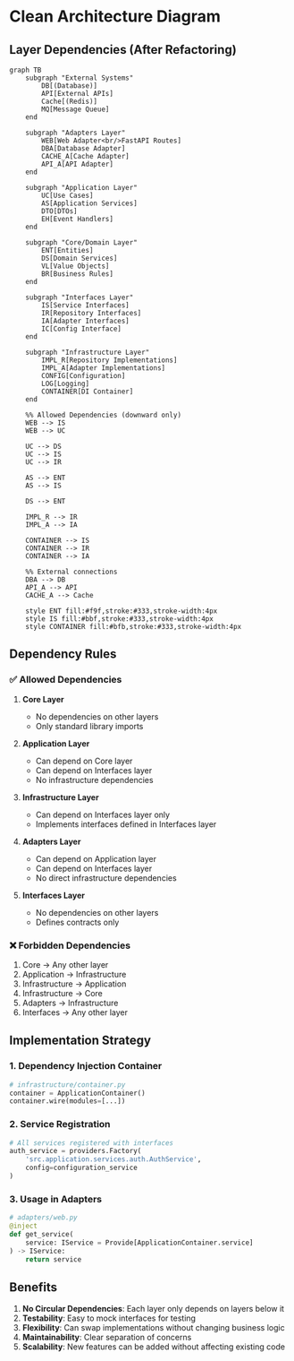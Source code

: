 # Clean Architecture Diagram

## Layer Dependencies (After Refactoring)

```mermaid
graph TB
    subgraph "External Systems"
        DB[(Database)]
        API[External APIs]
        Cache[(Redis)]
        MQ[Message Queue]
    end
    
    subgraph "Adapters Layer"
        WEB[Web Adapter<br/>FastAPI Routes]
        DBA[Database Adapter]
        CACHE_A[Cache Adapter]
        API_A[API Adapter]
    end
    
    subgraph "Application Layer"
        UC[Use Cases]
        AS[Application Services]
        DTO[DTOs]
        EH[Event Handlers]
    end
    
    subgraph "Core/Domain Layer"
        ENT[Entities]
        DS[Domain Services]
        VL[Value Objects]
        BR[Business Rules]
    end
    
    subgraph "Interfaces Layer"
        IS[Service Interfaces]
        IR[Repository Interfaces]
        IA[Adapter Interfaces]
        IC[Config Interface]
    end
    
    subgraph "Infrastructure Layer"
        IMPL_R[Repository Implementations]
        IMPL_A[Adapter Implementations]
        CONFIG[Configuration]
        LOG[Logging]
        CONTAINER[DI Container]
    end
    
    %% Allowed Dependencies (downward only)
    WEB --> IS
    WEB --> UC
    
    UC --> DS
    UC --> IS
    UC --> IR
    
    AS --> ENT
    AS --> IS
    
    DS --> ENT
    
    IMPL_R --> IR
    IMPL_A --> IA
    
    CONTAINER --> IS
    CONTAINER --> IR
    CONTAINER --> IA
    
    %% External connections
    DBA --> DB
    API_A --> API
    CACHE_A --> Cache
    
    style ENT fill:#f9f,stroke:#333,stroke-width:4px
    style IS fill:#bbf,stroke:#333,stroke-width:4px
    style CONTAINER fill:#bfb,stroke:#333,stroke-width:4px
```

## Dependency Rules

### ✅ Allowed Dependencies

1. **Core Layer**
   - No dependencies on other layers
   - Only standard library imports

2. **Application Layer**
   - Can depend on Core layer
   - Can depend on Interfaces layer
   - No infrastructure dependencies

3. **Infrastructure Layer**
   - Can depend on Interfaces layer only
   - Implements interfaces defined in Interfaces layer

4. **Adapters Layer**
   - Can depend on Application layer
   - Can depend on Interfaces layer
   - No direct infrastructure dependencies

5. **Interfaces Layer**
   - No dependencies on other layers
   - Defines contracts only

### ❌ Forbidden Dependencies

1. Core → Any other layer
2. Application → Infrastructure
3. Infrastructure → Application
4. Infrastructure → Core
5. Adapters → Infrastructure
6. Interfaces → Any other layer

## Implementation Strategy

### 1. Dependency Injection Container
```python
# infrastructure/container.py
container = ApplicationContainer()
container.wire(modules=[...])
```

### 2. Service Registration
```python
# All services registered with interfaces
auth_service = providers.Factory(
    'src.application.services.auth.AuthService',
    config=configuration_service
)
```

### 3. Usage in Adapters
```python
# adapters/web.py
@inject
def get_service(
    service: IService = Provide[ApplicationContainer.service]
) -> IService:
    return service
```

## Benefits

1. **No Circular Dependencies**: Each layer only depends on layers below it
2. **Testability**: Easy to mock interfaces for testing
3. **Flexibility**: Can swap implementations without changing business logic
4. **Maintainability**: Clear separation of concerns
5. **Scalability**: New features can be added without affecting existing code